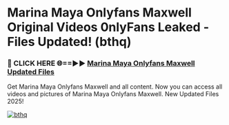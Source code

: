 # Marina Maya Onlyfans Maxwell Original Videos 0nlyFans Leaked - Files Updated! (bthq)

<h3>🔴 CLICK HERE 🌐==►► <a href="https://tinyurl.com/2wckxsce" rel="nofollow">Marina Maya Onlyfans Maxwell Updated Files</a></h3>

Get Marina Maya Onlyfans Maxwell and all content. Now you can access all videos and pictures of Marina Maya Onlyfans Maxwell. New Updated Files 2025!

[![bthq](https://i.imgur.com/AFduVYN.gif)](https://tinyurl.com/2wckxsce)
